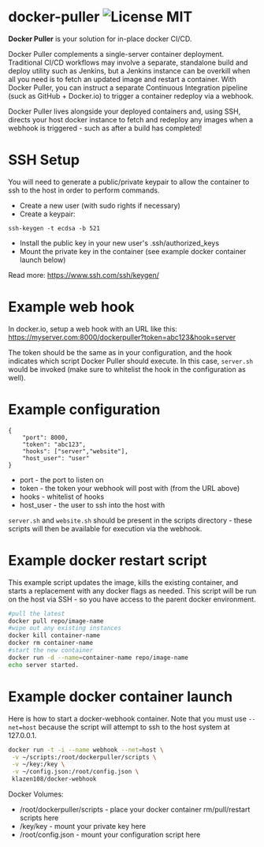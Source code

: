 # docker-puller ![License MIT](https://go-shields.herokuapp.com/license-MIT-blue.png)

**Docker Puller** is your solution for in-place docker CI/CD.

Docker Puller complements a single-server container deployment. Traditional CI/CD workflows may involve a separate, standalone build and deploy utility such as Jenkins, but a Jenkins instance can be overkill when all you need is to fetch an updated image and restart a container. With Docker Puller, you can instruct a separate Continuous Integration pipeline (suck as GitHub + Docker.io) to trigger a container redeploy via a webhook.

Docker Puller lives alongside your deployed containers and, using SSH, directs your host docker instance to fetch and redeploy any images when a webhook is triggered - such as after a build has completed!

SSH Setup
=========

You will need to generate a public/private keypair to allow the container to ssh to the host in order to perform commands.

* Create a new user (with sudo rights if necessary)
* Create a keypair:

```ssh-keygen -t ecdsa -b 521```

* Install the public key in your new user's .ssh/authorized_keys
* Mount the private key in the container (see example docker container launch below)

Read more: https://www.ssh.com/ssh/keygen/

Example web hook
================

In docker.io, setup a web hook with an URL like this: https://myserver.com:8000/dockerpuller?token=abc123&hook=server

The token should be the same as in your configuration, and the hook indicates which script Docker Puller should execute. In this case, `server.sh` would be invoked (make sure to whitelist the hook in the configuration as well).

Example configuration
===================================

    {
        "port": 8000,
        "token": "abc123",
        "hooks": ["server","website"],
        "host_user": "user"
    }
    
* port - the port to listen on
* token - the token your webhook will post with (from the URL above)
* hooks - whitelist of hooks
* host_user - the user to ssh into the host with

`server.sh` and `website.sh` should be present in the scripts directory - these scripts will then be available for execution via the webhook.

Example docker restart script
=============================

This example script updates the image, kills the existing container, and starts a replacement with any docker flags as needed. This script will be run on the host via SSH - so you have access to the parent docker environment.

```bash
#pull the latest
docker pull repo/image-name
#wipe out any existing instances
docker kill container-name
docker rm container-name
#start the new container
docker run -d --name=container-name repo/image-name
echo server started.
```

Example docker container launch
===============================

Here is how to start a docker-webhook container. Note that you must use `--net=host` because the script will attempt to ssh to the host system at 127.0.0.1.

```bash
docker run -t -i --name webhook --net=host \
 -v ~/scripts:/root/dockerpuller/scripts \
 -v ~/key:/key \
 -v ~/config.json:/root/config.json \
 klazen108/docker-webhook
```

Docker Volumes:
* /root/dockerpuller/scripts - place your docker container rm/pull/restart scripts here
* /key/key - mount your private key here
* /root/config.json - mount your configuration script here
